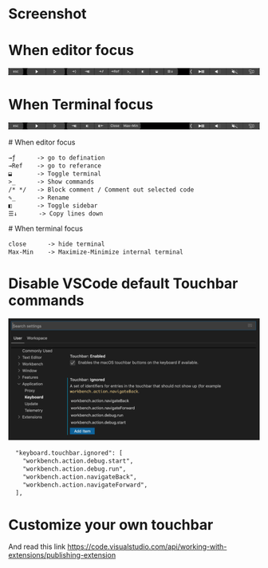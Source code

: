 # Screenshot

# When editor focus
![screenshot](https://raw.githubusercontent.com/Augustpi/touch_bar/master/doc-images/screenshot.png)

# When Terminal focus
![screenshot](https://raw.githubusercontent.com/Augustpi/touch_bar/master/doc-images/screenshot1.png)

# When editor focus
```
→ƒ      -> go to defination
→Ref    -> go to referance
⬓       -> Toggle terminal
>_      -> Show commands
/* */   -> Block comment / Comment out selected code
✎_      -> Rename
◧       -> Toggle sidebar
☰↓      -> Copy lines down
```

# When terminal focus
```
close      -> hide terminal
Max-Min    -> Maximize-Minimize internal terminal
```
# Disable VSCode default Touchbar commands

![disable-vscode-default-touchbar](https://raw.githubusercontent.com/Augustpi/touch_bar/master/doc-images/config.png)

```
  "keyboard.touchbar.ignored": [
    "workbench.action.debug.start",
    "workbench.action.debug.run",
    "workbench.action.navigateBack",
    "workbench.action.navigateForward",
  ],
```

# Customize your own touchbar

And read this link <https://code.visualstudio.com/api/working-with-extensions/publishing-extension>
